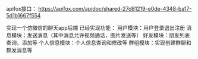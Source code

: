 apifox接口：
https://apifox.com/apidoc/shared-27d81219-e0de-4348-ba17-5d1b1667f554

实现一个仿微信的聊天app后端
已经实现功能：
用户模块：用户登录退出注册
消息模块：发送消息（其中消息允许视频通话，图片发送等）
好友模块：朋友列表查询，添加等
个人信息模块：个人信息查询和修改等
群组模块：实现创建群聊和群发消息等


